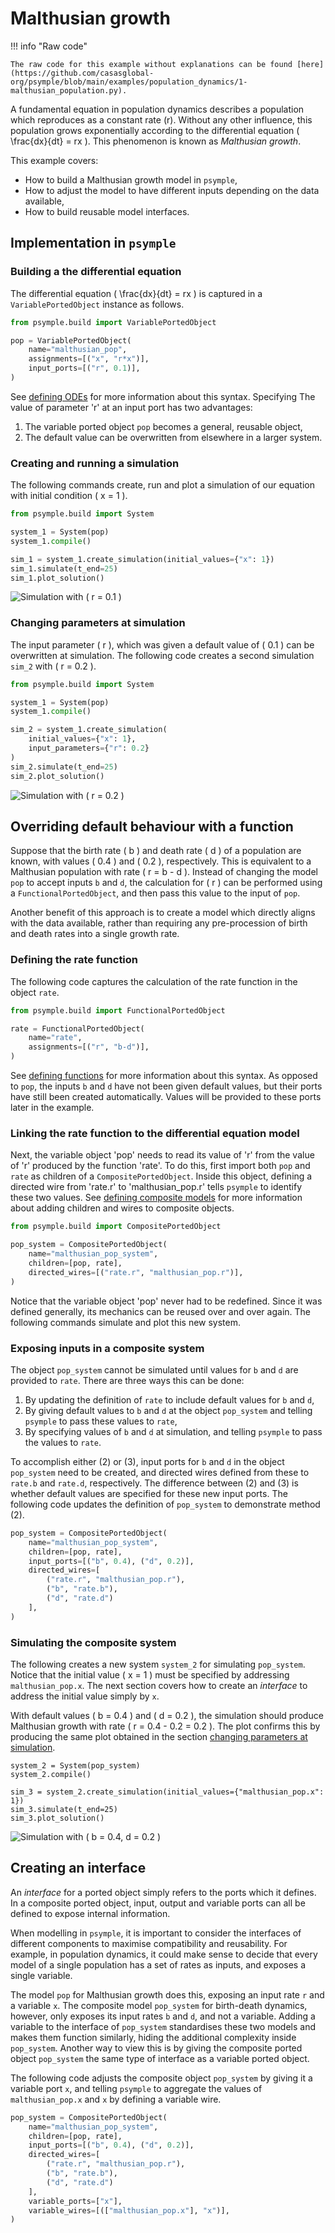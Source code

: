 # Malthusian growth

!!! info "Raw code"

    The raw code for this example without explanations can be found [here](https://github.com/casasglobal-org/psymple/blob/main/examples/population_dynamics/1-malthusian_population.py).

A fundamental equation in population dynamics describes a population which reproduces as a constant rate \(r\). Without any other influence, this population grows exponentially according to the differential equation \( \frac{dx}{dt} = rx \). This phenomenon is known as *Malthusian growth*.

This example covers:

- How to build a Malthusian growth model in `psymple`,
- How to adjust the model to have different inputs depending on the data available,
- How to build reusable model interfaces.

## Implementation in `psymple`

### Building a the differential equation

The differential equation \( \frac{dx}{dt} = rx \) is captured in a `VariablePortedObject` instance as follows.

```py
from psymple.build import VariablePortedObject

pop = VariablePortedObject(
    name="malthusian_pop",
    assignments=[("x", "r*x")],
    input_ports=[("r", 0.1)],
)
```

See [defining ODEs](../../components/variable_ported_objects.md) for more information about this syntax. Specifying The value of parameter 'r' at an input port has two advantages:

1. The variable ported object `pop` becomes a general, reusable object,
2. The default value can be overwritten from elsewhere in a larger system.

### Creating and running a simulation

The following commands create, run and plot a simulation of our equation with initial condition
\( x = 1 \). 

```py
from psymple.build import System

system_1 = System(pop)
system_1.compile()

sim_1 = system_1.create_simulation(initial_values={"x": 1})
sim_1.simulate(t_end=25)
sim_1.plot_solution()
```

![Simulation with \( r = 0.1 \)](../figures/malthusian_growth_r_0.1.png)

### Changing parameters at simulation

The input parameter \( r \), which was given a default value of \( 0.1 \) can be overwritten at simulation. The following code creates a second simulation `sim_2` with \( r = 0.2 \). 

```py
from psymple.build import System

system_1 = System(pop)
system_1.compile()

sim_2 = system_1.create_simulation(
    initial_values={"x": 1}, 
    input_parameters={"r": 0.2}
)
sim_2.simulate(t_end=25)
sim_2.plot_solution()
```

![Simulation with \( r = 0.2 \)](../figures/malthusian_growth_r_0.2.png)

## Overriding default behaviour with a function

Suppose that the birth rate \( b \) and death rate \( d \) of a population are known, with values \( 0.4 \) and  \( 0.2 \), respectively. This is equivalent to a Malthusian population with rate \( r = b - d \). Instead of changing the model `pop` to accept inputs `b` and `d`, the calculation for \( r \) can be performed using a `FunctionalPortedObject`, and then pass this value to the input of `pop`. 

Another benefit of this approach is to create a model which directly aligns with the data available, rather than requiring any pre-procession of birth and death rates into a single growth rate.

### Defining the rate function

The following code captures the calculation of the rate function in the object `rate`.

```py
from psymple.build import FunctionalPortedObject

rate = FunctionalPortedObject(
    name="rate",
    assignments=[("r", "b-d")],
)
```

See [defining functions](../../components/functional_ported_objects.md) for more information about this syntax. As opposed to `pop`, the inputs `b` and `d` have not been given default values, but their ports have still been created automatically. Values will be provided to these ports later in the example.

### Linking the rate function to the differential equation model

Next, the variable object 'pop' needs to read its value of 'r' from the value of 'r' produced by the function 'rate'. To do this, first import both `pop` and `rate` as children of a `CompositePortedObject`. Inside this object, defining a directed wire from 'rate.r' to 'malthusian_pop.r' tells `psymple` to identify these two values. See [defining composite models](../../components/composite_ported_objects.md) for more information about adding children and wires to composite objects.

```py
from psymple.build import CompositePortedObject

pop_system = CompositePortedObject(
    name="malthusian_pop_system",
    children=[pop, rate],
    directed_wires=[("rate.r", "malthusian_pop.r")],
)
```

Notice that the variable object 'pop' never had to be redefined. Since it was defined generally, its mechanics can be reused over and over again. The following commands simulate and plot this new system.

### Exposing inputs in a composite system

The object `pop_system` cannot be simulated until values for `b` and `d` are provided to `rate`. There are three ways this can be done: 

1. By updating the definition of `rate` to include default values for `b` and `d`,
2. By giving default values to `b` and `d` at the object `pop_system` and telling `psymple` to pass these values to `rate`,
3. By specifying values of `b` and `d` at simulation, and telling `psymple` to pass the values to `rate`. 

To accomplish either (2) or (3), input ports for `b` and `d` in the object `pop_system` need to be created, and directed wires defined from these to `rate.b` and `rate.d`, respectively. The difference between (2) and (3) is whether default values are specified for these new input ports. The following code updates the definition of `pop_system` to demonstrate method (2). 

```py
pop_system = CompositePortedObject(
    name="malthusian_pop_system",
    children=[pop, rate],
    input_ports=[("b", 0.4), ("d", 0.2)],
    directed_wires=[
        ("rate.r", "malthusian_pop.r"),
        ("b", "rate.b"),
        ("d", "rate.d")
    ],
)
```

### Simulating the composite system

The following creates a new system `system_2` for simulating `pop_system`. Notice that the initial value \( x = 1 \) must be specified by addressing `malthusian_pop.x`. The next section covers how to create an *interface* to address the initial value simply by `x`. 

With default values \( b = 0.4 \) and \( d = 0.2 \), the simulation should produce Malthusian growth with rate \( r = 0.4 - 0.2 = 0.2 \). The plot confirms this by producing the same plot obtained in the section [changing parameters at simulation](#changing-parameters-at-simulation).

```
system_2 = System(pop_system)
system_2.compile()

sim_3 = system_2.create_simulation(initial_values={"malthusian_pop.x": 1})
sim_3.simulate(t_end=25)
sim_3.plot_solution()
```

![Simulation with \( b = 0.4, d = 0.2 \)](../figures/malthusian_growth_bd.png)

## Creating an interface

An *interface* for a ported object simply refers to the ports which it defines. In a composite ported object, input, output and variable ports can all be defined to expose internal information. 

When modelling in `psymple`, it is important to consider the interfaces of different components to maximise compatibility and reusability. For example, in population dynamics, it could make sense to decide that every model of a single population has a set of rates as inputs, and exposes a single variable. 

The model `pop` for Malthusian growth does this, exposing an input rate `r` and a variable `x`. The composite model `pop_system` for birth-death dynamics, however, only exposes its input rates `b` and `d`, and not a variable. Adding a variable to the interface of `pop_system` standardises these two models and makes them function similarly, hiding the additional complexity inside `pop_system`. Another way to view this is by giving the composite ported object `pop_system` the same type of interface as a variable ported object.

The following code adjusts the composite object `pop_system` by giving it a variable port `x`, and telling `psymple` to aggregate the values of `malthusian_pop.x` and `x` by defining a variable wire.

```py
pop_system = CompositePortedObject(
    name="malthusian_pop_system",
    children=[pop, rate],
    input_ports=[("b", 0.4), ("d", 0.2)],
    directed_wires=[
        ("rate.r", "malthusian_pop.r"),
        ("b", "rate.b"),
        ("d", "rate.d")
    ],
    variable_ports=["x"],
    variable_wires=[(["malthusian_pop.x"], "x")],
)
```